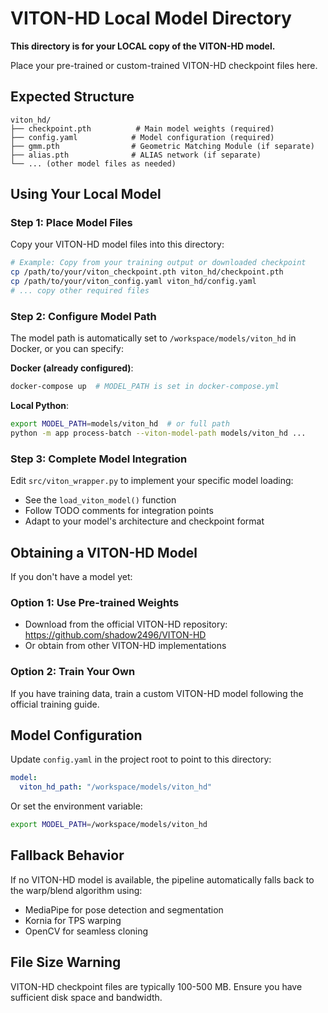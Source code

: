 # VITON-HD Local Model Directory

**This directory is for your LOCAL copy of the VITON-HD model.**

Place your pre-trained or custom-trained VITON-HD checkpoint files here.

## Expected Structure
```
viton_hd/
├── checkpoint.pth          # Main model weights (required)
├── config.yaml            # Model configuration (required)
├── gmm.pth                # Geometric Matching Module (if separate)
├── alias.pth              # ALIAS network (if separate)
└── ... (other model files as needed)
```

## Using Your Local Model

### Step 1: Place Model Files
Copy your VITON-HD model files into this directory:

```bash
# Example: Copy from your training output or downloaded checkpoint
cp /path/to/your/viton_checkpoint.pth viton_hd/checkpoint.pth
cp /path/to/your/viton_config.yaml viton_hd/config.yaml
# ... copy other required files
```

### Step 2: Configure Model Path
The model path is automatically set to `/workspace/models/viton_hd` in Docker, or you can specify:

**Docker (already configured)**:
```bash
docker-compose up  # MODEL_PATH is set in docker-compose.yml
```

**Local Python**:
```bash
export MODEL_PATH=models/viton_hd  # or full path
python -m app process-batch --viton-model-path models/viton_hd ...
```

### Step 3: Complete Model Integration
Edit `src/viton_wrapper.py` to implement your specific model loading:
- See the `load_viton_model()` function
- Follow TODO comments for integration points
- Adapt to your model's architecture and checkpoint format

## Obtaining a VITON-HD Model

If you don't have a model yet:

### Option 1: Use Pre-trained Weights
- Download from the official VITON-HD repository: https://github.com/shadow2496/VITON-HD
- Or obtain from other VITON-HD implementations

### Option 2: Train Your Own
If you have training data, train a custom VITON-HD model following the official training guide.

## Model Configuration

Update `config.yaml` in the project root to point to this directory:

```yaml
model:
  viton_hd_path: "/workspace/models/viton_hd"
```

Or set the environment variable:
```bash
export MODEL_PATH=/workspace/models/viton_hd
```

## Fallback Behavior

If no VITON-HD model is available, the pipeline automatically falls back to the warp/blend algorithm using:
- MediaPipe for pose detection and segmentation
- Kornia for TPS warping
- OpenCV for seamless cloning

## File Size Warning

VITON-HD checkpoint files are typically 100-500 MB. Ensure you have sufficient disk space and bandwidth.
